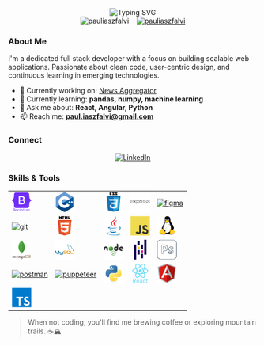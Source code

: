 <div align="center">
  <img src="https://readme-typing-svg.herokuapp.com?font=Fira+Code&pause=1000&color=0e75b6&center=true&vCenter=true&width=435&lines=Hi+👋%2C+I'm+Paul+Iaszfalvi;A+passionate+full+stack+developer" alt="Typing SVG" />
</div>

<div align="center">
  <img src="https://komarev.com/ghpvc/?username=pauliaszfalvi&label=Profile%20views&color=0e75b6&style=flat" alt="pauliaszfalvi" />
  &nbsp;&nbsp;
  <a href="https://github.com/ryo-ma/github-profile-trophy">
    <img src="https://github-profile-trophy.vercel.app/?username=pauliaszfalvi&theme=radical&no-frame=false&no-bg=true&margin-w=4" alt="pauliaszfalvi" />
  </a>
</div>

### About Me
I'm a dedicated full stack developer with a focus on building scalable web applications. Passionate about clean code, user-centric design, and continuous learning in emerging technologies.

- 🔭 Currently working on: [News Aggregator](https://github.com/PaulIaszfalvi/Aggregator-2.0)
- 🌱 Currently learning: **pandas, numpy, machine learning**
- 💬 Ask me about: **React, Angular, Python**
- 📫 Reach me: **paul.iaszfalvi@gmail.com**

### Connect
<p align="center">
  <a href="https://linkedin.com/in/paul-iaszfalvi">
    <img src="https://img.shields.io/badge/LinkedIn-0077B5?style=for-the-badge&logo=linkedin&logoColor=white" alt="LinkedIn" />
  </a>
</p>

### Skills & Tools
<table align="center">
  <tr>
    <td><a href="https://getbootstrap.com"><img src="https://raw.githubusercontent.com/devicons/devicon/master/icons/bootstrap/bootstrap-plain-wordmark.svg" width="40" height="40" alt="bootstrap" /></a></td>
    <td><a href="https://www.w3schools.com/cpp/"><img src="https://raw.githubusercontent.com/devicons/devicon/master/icons/cplusplus/cplusplus-original.svg" width="40" height="40" alt="cplusplus" /></a></td>
    <td><a href="https://www.w3schools.com/css/"><img src="https://raw.githubusercontent.com/devicons/devicon/master/icons/css3/css3-original-wordmark.svg" width="40" height="40" alt="css3" /></a></td>
    <td><a href="https://expressjs.com"><img src="https://raw.githubusercontent.com/devicons/devicon/master/icons/express/express-original-wordmark.svg" width="40" height="40" alt="express" /></a></td>
    <td><a href="https://www.figma.com/"><img src="https://www.vectorlogo.zone/logos/figma/figma-icon.svg" width="40" height="40" alt="figma" /></a></td>
  </tr>
  <tr>
    <td><a href="https://git-scm.com/"><img src="https://www.vectorlogo.zone/logos/git-scm/git-scm-icon.svg" width="40" height="40" alt="git" /></a></td>
    <td><a href="https://www.w3.org/html/"><img src="https://raw.githubusercontent.com/devicons/devicon/master/icons/html5/html5-original-wordmark.svg" width="40" height="40" alt="html5" /></a></td>
    <td><a href="https://www.java.com"><img src="https://raw.githubusercontent.com/devicons/devicon/master/icons/java/java-original.svg" width="40" height="40" alt="java" /></a></td>
    <td><a href="https://developer.mozilla.org/en-US/docs/Web/JavaScript"><img src="https://raw.githubusercontent.com/devicons/devicon/master/icons/javascript/javascript-original.svg" width="40" height="40" alt="javascript" /></a></td>
    <td><a href="https://www.linux.org/"><img src="https://raw.githubusercontent.com/devicons/devicon/master/icons/linux/linux-original.svg" width="40" height="40" alt="linux" /></a></td>
  </tr>
  <tr>
    <td><a href="https://www.mongodb.com/"><img src="https://raw.githubusercontent.com/devicons/devicon/master/icons/mongodb/mongodb-original-wordmark.svg" width="40" height="40" alt="mongodb" /></a></td>
    <td><a href="https://www.mysql.com/"><img src="https://raw.githubusercontent.com/devicons/devicon/master/icons/mysql/mysql-original-wordmark.svg" width="40" height="40" alt="mysql" /></a></td>
    <td><a href="https://nodejs.org"><img src="https://raw.githubusercontent.com/devicons/devicon/master/icons/nodejs/nodejs-original-wordmark.svg" width="40" height="40" alt="nodejs" /></a></td>
    <td><a href="https://pandas.pydata.org/"><img src="https://raw.githubusercontent.com/devicons/devicon/2ae2a900d2f041da66e950e4d48052658d850630/icons/pandas/pandas-original.svg" width="40" height="40" alt="pandas" /></a></td>
    <td><a href="https://www.photoshop.com/en"><img src="https://raw.githubusercontent.com/devicons/devicon/master/icons/photoshop/photoshop-line.svg" width="40" height="40" alt="photoshop" /></a></td>
  </tr>
  <tr>
    <td><a href="https://postman.com"><img src="https://www.vectorlogo.zone/logos/getpostman/getpostman-icon.svg" width="40" height="40" alt="postman" /></a></td>
    <td><a href="https://github.com/puppeteer/puppeteer"><img src="https://www.vectorlogo.zone/logos/pptrdev/pptrdev-official.svg" width="40" height="40" alt="puppeteer" /></a></td>
    <td><a href="https://www.python.org"><img src="https://raw.githubusercontent.com/devicons/devicon/master/icons/python/python-original.svg" width="40" height="40" alt="python" /></a></td>
    <td><a href="https://reactjs.org/"><img src="https://raw.githubusercontent.com/devicons/devicon/master/icons/react/react-original-wordmark.svg" width="40" height="40" alt="react" /></a></td>
    <td><a href="https://angular.io/"><img src="https://raw.githubusercontent.com/devicons/devicon/master/icons/angularjs/angularjs-original.svg" width="40" height="40" alt="angular" /></a></td>
  </tr>
  <tr>
    <td><a href="https://www.typescriptlang.org/"><img src="https://raw.githubusercontent.com/devicons/devicon/master/icons/typescript/typescript-original.svg" width="40" height="40" alt="typescript" /></a></td>
  </tr>
</table>

> When not coding, you'll find me brewing coffee or exploring mountain trails. ☕🏔️
